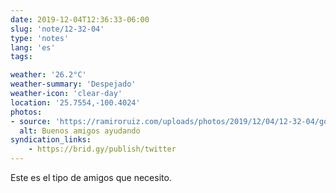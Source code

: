 ```yaml
---
date: 2019-12-04T12:36:33-06:00
slug: 'note/12-32-04'
type: 'notes'
lang: 'es'
tags:

weather: '26.2°C'
weather-summary: 'Despejado'
weather-icon: 'clear-day'
location: '25.7554,-100.4024'
photos:
- source: 'https://ramiroruiz.com/uploads/photos/2019/12/04/12-32-04/good-and-helpful-friends.gif'
  alt: Buenos amigos ayudando
syndication_links:
    - https://brid.gy/publish/twitter
---
```

Este es el tipo de amigos que necesito.